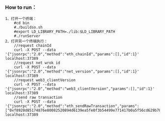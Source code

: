### How to run：
    1、打开一个终端： 
        #cd bin
        #./buildso.sh
        #export LD_LIBRARY_PATH=./lib:$LD_LIBRARY_PATH
        #./runServer        
    2、打开另一个终端执行： 
        //request chainId
        curl -X POST --data '{"jsonrpc":"2.0","method":"eth_chainId","params":[],"id":1}' localhost:37389
        //request net wrok id
        curl -X POST --data '{"jsonrpc":"2.0","method":"net_version","params":[],"id":1}' localhost:37389
        //request web3_clientVersion
        curl -X POST --data '{"jsonrpc":"2.0","method":"web3_clientVersion","params":[],"id":1}' localhost:37389
        //send raw transaction
        curl -X POST --data '{"jsonrpc":"2.0","method":"eth_sendRawTransaction","params":["0xf8920d85174876e80082520894d6139ea5fe0f3b54499e771417b0a5f56cd629b7880de0b6b3a7640000a477fb2c640000000000000000000000000000000000000000000000000de0b6b3a76400008240dea068374558f2dba5934f525aaf840a4e04d0506a33f94c5491f44db976f5f023f2a072caad5814801defb6c5fa3b0e7e6740fa264233673bd78912b11f439aa37aa9"],"id":1}' localhost:37389

